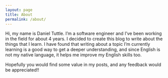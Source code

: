 ```yaml
---
layout: page
title: About
permalink: /about/
---
```


Hi, my name is Daniel Tuttle. I’m a software engineer and I’ve been working in the field for about 4 years. I decided to create this blog to write about the things that I learn. I have found that writing about a topic I’m currently learning is a good way to get a deeper understanding, and since English is not my native language, it helps me improve my English skills too.

Hopefully you would find some value in my posts, and any feedback would be appreciated!!
